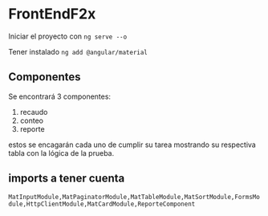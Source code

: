 # FrontEndF2x

Iniciar el proyecto con `ng serve --o` 

Tener instalado  `ng add @angular/material` 

## Componentes

Se encontrará 3 componentes:
1. recaudo
2. conteo
3. reporte

estos se encagarán cada uno de cumplir su tarea mostrando su respectiva tabla con la lógica de la prueba.

## imports a tener cuenta

`MatInputModule,MatPaginatorModule,MatTableModule,MatSortModule,FormsModule,HttpClientModule,MatCardModule,ReporteComponent`
